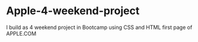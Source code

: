 # Apple-4-weekend-project
I build as 4 weekend project in Bootcamp using  CSS and HTML first page of APPLE.COM 

